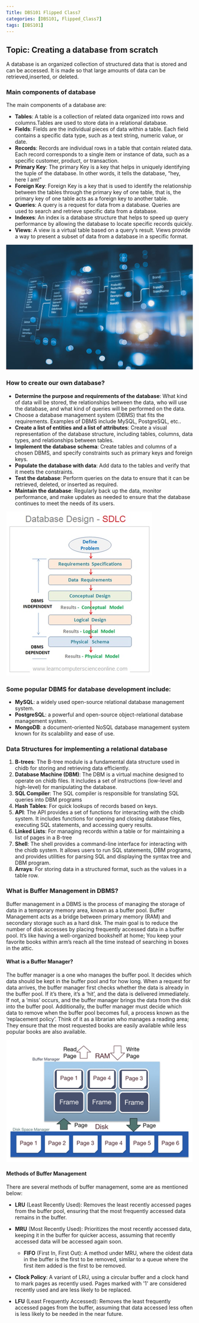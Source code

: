 ```yaml
---
Title: DBS101 Flipped Class7
categories: [DBS101, Flipped_Class7]
tags: [DBS101]
---
```

## Topic: Creating a database from scratch

A database is an organized collection of structured data that is stored and can be accessed. It is made so that large amounts of data can be retrieved,inserted, or deleted.

### Main components of database

The main components of a database are:
- **Tables**: A table is a collection of related data organized into rows and columns.Tables are used to store data in a relational database.
- **Fields**: Fields are the individual pieces of data within a table. Each field contains a specific data type, such as a text string, numeric value, or date.
- **Records**: Records are individual rows in a table that contain related data. Each record corresponds to a single item or instance of data, such as a specific customer,
product, or transaction.
- **Primary Key**: The primary Key is a key that helps in uniquely identifying the tuple of the database. In other words, it tells the database, “hey, here I am!”
- **Foreign Key**: Foreign Key is a key that is used to identify the relationship between the tables through the primary key of one table, that is, the primary key of one table
acts as a foreign key to another table.
- **Queries**: A query is a request for data from a database. Queries are used to search and retrieve specific data from a database.
- **Indexes**: An index is a database structure that helps to speed up query performance by allowing the database to locate specific records quickly.
- **Views**: A view is a virtual table based on a query’s result. Views provide a way to
present a subset of data from a database in a specific format.

![alt text](../Images_for_DBS101/Float-vs.-Decimal-data-types-in-SQL-Server.jpg)

### How to create our own database?

- **Determine the purpose and requirements of the database**: What kind of data will
be stored, the relationships between the data, who will use the database, and what
kind of queries will be performed on the data.
- Choose a database management system (DBMS) that fits the requirements. Examples of DBMS include MySQL, PostgreSQL, etc..
- **Create a list of entities and a list of attributes**: Create a visual representation of the
database structure, including tables, columns, data types, and relationships
between tables.
- **Implement the database schema**: Create tables and columns of a chosen DBMS,
and specify constraints such as primary keys and foreign keys.
- **Populate the database with data**: Add data to the tables and verify that it meets the
constraints.
- **Test the database**: Perform queries on the data to ensure that it can be retrieved, deleted, or inserted as required.
- **Maintain the database**: Regularly back up the data, monitor performance, and make updates as needed to ensure that the database continues to meet the needs of its users.

![alt text](../Images_for_DBS101/Database-Development-SDLC.jpg)

### Some popular DBMS for database development include:
- **MySQL**: a widely used open-source relational database management system.
- **PostgreSQL**: a powerful and open-source object-relational database management system.
- **MongoDB**: a document-oriented NoSQL database management system known for its scalability and ease of use.

### Data Structures for implementing a relational database

1. **B-trees**: The B-tree module is a fundamental data structure used in chidb for storing and retrieving data efficiently.
2. **Database Machine (DBM)**: The DBM is a virtual machine designed to operate on chidb files. It includes a set of instructions (low-level and high-level) for manipulating the database.
3. **SQL Compiler**: The SQL compiler is responsible for translating SQL queries into DBM programs
4. **Hash Tables**: For quick lookups of records based on keys.
5. **API**: The API provides a set of functions for interacting with the chidb system. It includes functions for opening and closing database files, executing SQL statements, and accessing query results.
6. **Linked Lists**: For managing records within a table or for maintaining a list of pages in a B-tree
7. **Shell**: The shell provides a command-line interface for interacting with the chidb system. It allows users to run SQL statements, DBM programs, and provides utilities for parsing SQL and displaying the syntax tree and DBM program.
8. **Arrays**: For storing data in a structured format, such as the values in a table row.

### What is Buffer Management in DBMS?

Buffer management in a DBMS is the process of managing the storage of data in a temporary memory area, known as a buffer pool. Buffer Management acts as a bridge between primary memory (RAM) and secondary storage such as a hard disk. The main goal is to reduce the number of disk accesses by placing frequently accessed data in a buffer pool. It’s like having a well-organized bookshelf at home; You keep your favorite books within arm’s reach all the time instead of searching in boxes in the attic.

#### What is a Buffer Manager?

The buffer manager is a one who manages the buffer pool. It decides which data should be kept in the buffer pool and for how long. When a request for data arrives, the buffer manager first checks whether the data is already in the buffer pool. If it’s there, it’s a ‘hit’, and the data is delivered immediately. If not, a ‘miss’ occurs, and the buffer manager brings the data from the disk into the buffer pool. Additionally, the buffer manager must decide which data to remove when the buffer pool becomes full, a process known as the ‘replacement policy’. Think of it as a librarian who manages a reading area; They ensure that the most requested books are easily available while less popular books are also available.

![alt text](../Images_for_DBS101/BufferManager.jpg)

#### Methods of Buffer Management

There are several methods of buffer management, some are as mentioned below:

- **LRU** (Least Recently Used): Removes the least recently accessed pages from the buffer pool, ensuring that the most frequently accessed data remains in the buffer.

- **MRU** (Most Recently Used): Prioritizes the most recently accessed data, keeping it in the buffer for quicker access, assuming that recently accessed data will be accessed again soon.
    - **FIFO** (First In, First Out): A method under MRU, where the oldest data in the buffer is the first to be removed, similar to a queue where the first item added is the first to be removed.

- **Clock Policy**: A variant of LRU, using a circular buffer and a clock hand to mark pages as recently used. Pages marked with '1' are considered recently used and are less likely to be replaced.

- **LFU** (Least Frequently Accessed): Removes the least frequently accessed pages from the buffer, assuming that data accessed less often is less likely to be needed in the near future.